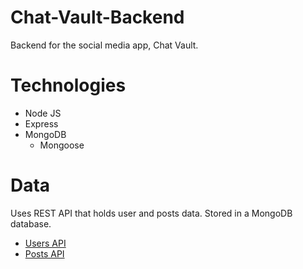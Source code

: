 # Chat-Vault-Backend

Backend for the social media app, Chat Vault.

# Technologies

- Node JS
- Express
- MongoDB
  - Mongoose

# Data

Uses REST API that holds user and posts data. Stored in a MongoDB database.

- [Users API](https://chatvault.herokuapp.com/api/users)
- [Posts API](https://chatvault.herokuapp.com/api/posts)
